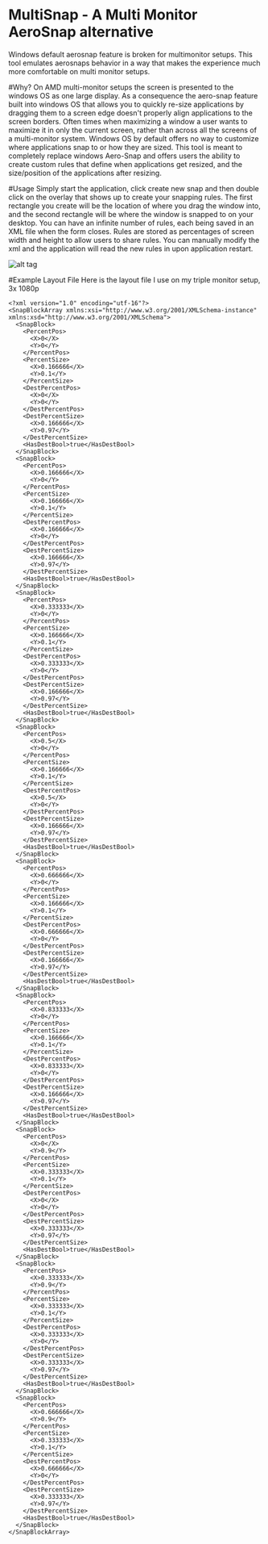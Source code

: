 # MultiSnap - A Multi Monitor AeroSnap alternative

Windows default aerosnap feature is broken for multimonitor setups. This tool emulates aerosnaps behavior in a way that makes the experience much more comfortable on multi monitor setups. 

#Why?
On AMD multi-monitor setups the screen is presented to the windows OS as one large display. As a consequence the aero-snap feature built into windows OS that allows you to quickly re-size applications by dragging them to a screen edge doesn't properly align applications to the screen borders. Often times when maximizing a window a user wants to maximize it in only the current screen, rather than across all the screens of a multi-monitor system. Windows OS by default offers no way to customize where applications snap to or how they are sized. This tool is meant to completely replace windows Aero-Snap and offers users the ability to create custom rules that define when applications get resized, and the size/position of the applications after resizing.

#Usage
Simply start the application, click create new snap and then double click on the overlay that shows up to create your snapping rules. The first rectangle you create will be the location of where you drag the window into, and the second rectangle will be where the window is snapped to on your desktop. You can have an infinite number of rules, each being saved in an XML file when the form closes. Rules are stored as percentages of screen width and height to allow users to share rules. You can manually modify the xml and the application will read the new rules in upon application restart.

![alt tag](http://i.imgur.com/Sy5vL5n.gif)

#Example Layout File
Here is the layout file I use on my triple monitor setup, 3x 1080p
```
<?xml version="1.0" encoding="utf-16"?>
<SnapBlockArray xmlns:xsi="http://www.w3.org/2001/XMLSchema-instance" xmlns:xsd="http://www.w3.org/2001/XMLSchema">
  <SnapBlock>
    <PercentPos>
      <X>0</X>
      <Y>0</Y>
    </PercentPos>
    <PercentSize>
      <X>0.166666</X>
      <Y>0.1</Y>
    </PercentSize>
    <DestPercentPos>
      <X>0</X>
      <Y>0</Y>
    </DestPercentPos>
    <DestPercentSize>
      <X>0.166666</X>
      <Y>0.97</Y>
    </DestPercentSize>
    <HasDestBool>true</HasDestBool>
  </SnapBlock>
  <SnapBlock>
    <PercentPos>
      <X>0.166666</X>
      <Y>0</Y>
    </PercentPos>
    <PercentSize>
      <X>0.166666</X>
      <Y>0.1</Y>
    </PercentSize>
    <DestPercentPos>
      <X>0.166666</X>
      <Y>0</Y>
    </DestPercentPos>
    <DestPercentSize>
      <X>0.166666</X>
      <Y>0.97</Y>
    </DestPercentSize>
    <HasDestBool>true</HasDestBool>
  </SnapBlock>
  <SnapBlock>
    <PercentPos>
      <X>0.333333</X>
      <Y>0</Y>
    </PercentPos>
    <PercentSize>
      <X>0.166666</X>
      <Y>0.1</Y>
    </PercentSize>
    <DestPercentPos>
      <X>0.333333</X>
      <Y>0</Y>
    </DestPercentPos>
    <DestPercentSize>
      <X>0.166666</X>
      <Y>0.97</Y>
    </DestPercentSize>
    <HasDestBool>true</HasDestBool>
  </SnapBlock>
  <SnapBlock>
    <PercentPos>
      <X>0.5</X>
      <Y>0</Y>
    </PercentPos>
    <PercentSize>
      <X>0.166666</X>
      <Y>0.1</Y>
    </PercentSize>
    <DestPercentPos>
      <X>0.5</X>
      <Y>0</Y>
    </DestPercentPos>
    <DestPercentSize>
      <X>0.166666</X>
      <Y>0.97</Y>
    </DestPercentSize>
    <HasDestBool>true</HasDestBool>
  </SnapBlock>
  <SnapBlock>
    <PercentPos>
      <X>0.666666</X>
      <Y>0</Y>
    </PercentPos>
    <PercentSize>
      <X>0.166666</X>
      <Y>0.1</Y>
    </PercentSize>
    <DestPercentPos>
      <X>0.666666</X>
      <Y>0</Y>
    </DestPercentPos>
    <DestPercentSize>
      <X>0.166666</X>
      <Y>0.97</Y>
    </DestPercentSize>
    <HasDestBool>true</HasDestBool>
  </SnapBlock>
  <SnapBlock>
    <PercentPos>
      <X>0.833333</X>
      <Y>0</Y>
    </PercentPos>
    <PercentSize>
      <X>0.166666</X>
      <Y>0.1</Y>
    </PercentSize>
    <DestPercentPos>
      <X>0.833333</X>
      <Y>0</Y>
    </DestPercentPos>
    <DestPercentSize>
      <X>0.166666</X>
      <Y>0.97</Y>
    </DestPercentSize>
    <HasDestBool>true</HasDestBool>
  </SnapBlock>
  <SnapBlock>
    <PercentPos>
      <X>0</X>
      <Y>0.9</Y>
    </PercentPos>
    <PercentSize>
      <X>0.333333</X>
      <Y>0.1</Y>
    </PercentSize>
    <DestPercentPos>
      <X>0</X>
      <Y>0</Y>
    </DestPercentPos>
    <DestPercentSize>
      <X>0.333333</X>
      <Y>0.97</Y>
    </DestPercentSize>
    <HasDestBool>true</HasDestBool>
  </SnapBlock>
  <SnapBlock>
    <PercentPos>
      <X>0.333333</X>
      <Y>0.9</Y>
    </PercentPos>
    <PercentSize>
      <X>0.333333</X>
      <Y>0.1</Y>
    </PercentSize>
    <DestPercentPos>
      <X>0.333333</X>
      <Y>0</Y>
    </DestPercentPos>
    <DestPercentSize>
      <X>0.333333</X>
      <Y>0.97</Y>
    </DestPercentSize>
    <HasDestBool>true</HasDestBool>
  </SnapBlock>
  <SnapBlock>
    <PercentPos>
      <X>0.666666</X>
      <Y>0.9</Y>
    </PercentPos>
    <PercentSize>
      <X>0.333333</X>
      <Y>0.1</Y>
    </PercentSize>
    <DestPercentPos>
      <X>0.666666</X>
      <Y>0</Y>
    </DestPercentPos>
    <DestPercentSize>
      <X>0.333333</X>
      <Y>0.97</Y>
    </DestPercentSize>
    <HasDestBool>true</HasDestBool>
  </SnapBlock>
</SnapBlockArray>
```
